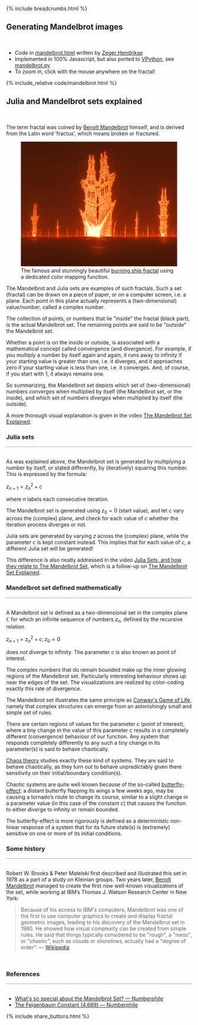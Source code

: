 {% include breadcrumbs.html %}

## Generating Mandelbrot images
<div class="header_line"><br/></div>

- Code in [mandelbrot.html](https://github.com/zhendrikse/science/blob/main/mathematics/code/mandelbrot.html)
  written by [Zeger Hendrikse](https://www.hendrikse.name/)
- Implemented in 100% Javascript, but also ported to [VPython](https://vpython.org), see 
  [mandelbrot.py](https://github.com/zhendrikse/physics-in-python/blob/main/vpython/mandelbrot.py)
- To zoom in, click with the mouse anywhere on the fractal!

{% include_relative code/mandelbrot.html %}

<p style="clear: both;"></p>

## Julia and Mandelbrot sets explained
<div class="header_line"><br/></div>

The term fractal was coined by [Benoît Mandelbrot](https://en.wikipedia.org/wiki/Benoit_Mandelbrot)
himself, and is derived from the Latin word ‘fractus’, which means broken or fractured.

<figure>
   <a href="https://svs.gsfc.nasa.gov/13326">
     <img alt="Black hole explained" src="images/burning_ship.png"/>
   </a>
   <figcaption>The famous and stunningly beautiful 
   <a href="https://en.wikipedia.org/wiki/Burning_Ship_fractal">burning ship fractal</a>
   using a dedicated color mapping function.</figcaption>
</figure>

<p style="clear: both;"></p>

The Mandelbrot and Julia sets are examples of such fractals. Such a set (fractal) can 
be drawn on a piece of paper, or on a computer screen, i.e. a plane. Each point
in this plane actually represents a (two-dimensional) value/number, called a
complex number.

The collection of points, or numbers that lie "inside" the fractal (black part), 
_is_ the actual Mandelbrot set. The remaining points are said to be 
"outside" the Mandelbrot set. 

Whether a point is on the inside or outside, is associated with a mathematical
concept called convergence (and divergence). For example, if you multiply a number by itself
again and again, it runs away to infinity if your starting value is greater than one,
i.e. it diverges, and it approaches zero if your starting value is less than one, i.e. it
converges. And, of course, if you start with 1, it always remains one.

So summarizing, the Mandelbrot set depicts which set of (two-dimensional) numbers _converges_
when multiplied by itself (the Mandelbrot set, or the inside), and which set of numbers
_diverges_ when multiplied by itself (the outside).

A more thorough visual explanation is given in the video
[The Mandelbrot Set Explained](https://www.youtube.com/watch?v=7MotVcGvFMg).

### Julia sets
<div style="border-top: 1px solid #999999"><br/></div>

As was explained above, the Mandelbrot set is generated by multiplying a number
by itself, or stated differently, by (iteratively) squaring this number. This
is expressed by the formula:

$z_{n+1} = z_n^2 + c$

where $n$ labels each consecutive iteration.

The Mandelbrot set
is generated using $z_0=0$ (start value), and let $c$ vary across the (complex) plane, 
and check for each value of $c$ whether the iteration process diverges or not.

Julia sets are generated by varying $z$ across the (complex) plane, 
while the parameter $c$ is kept constant instead.
This implies that for each value of $c$, a different Julia set will be generated!

This difference is also neatly addressed in the
video [Julia Sets, and how they relate to The Mandelbrot Set](https://www.youtube.com/watch?v=dctJ7ISkU-4),
which is a follow-up on [The Mandelbrot Set Explained](https://www.youtube.com/watch?v=7MotVcGvFMg).

### Mandelbrot set defined mathematically
<div style="border-top: 1px solid #999999"><br/></div>

A Mandelbrot set is defined as a two-dimensional set in the complex plane $\mathbb{C}$ 
for which an infinite sequence of numbers $z_n$, defined by the
recursive relation

$z_{n+1} = z_n^2 + c, z_0 = 0$

does _not_ diverge to infinity. The parameter $c$ is also known as point of interest.

The complex numbers that do remain bounded 
make up the inner glowing regions of the Mandelbrot set. Particularly interesting 
behaviour shows up near the edges of the set. The visualizations are realized by 
color-coding exactly this rate of divergence. 

The Mandelbrot set illustrates the same principle as 
[Conway&apos;s Game of Life](https://www.hendrikse.name/science/mathematics/2d_game_of_life.html), 
namely  that complex structures can emerge from an astonishingly small and simple set of rules.

There are certain regions of values for the parameter $c$ (point of interest), where
a tiny change in the value of this parameter $c$ results in a completely different
(convergence) behaviour of our function. Any system that responds completely differently
to any such a tiny change in its parameter(s) is said to behave chaotically.

[Chaos theory](https://en.wikipedia.org/wiki/Chaos_theory) studies exactly these kind of systems. They are said to behave chaotically, 
as they turn out to behave unpredictably given there sensitivity on their initial/boundary condition(s).

Chaotic systems are quite well known because of the so-called [butterfly-effect](https://en.wikipedia.org/wiki/Butterfly_effect): 
a distant butterfly flapping its wings a few weeks ago, may be causing a tornado’s route to change 
its course, similar to a slight change in a parameter value (in this case of the constant $c$)
that causes the function to either diverge to infinity or remain bounded.

The butterfly-effect is more rigorously is defined as a deterministic 
non-linear response of a system that for its future state(s) is (extremely) 
sensitive on one or more of its initial conditions.

### Some history
<div style="border-top: 1px solid #999999"><br/></div>

Robert W. Brooks &amp; Peter Matelski first described and illustrated this set in 
1978 as a part of a study on Kleinian groups. Two years later, 
[Benoît Mandelbrot](https://en.wikipedia.org/wiki/Benoit_Mandelbrot) managed to create 
the first now well-known visualizations of the set, 
while working at IBM’s Thomas J. Watson Research Center in New York:

<blockquote>
Because of his access to IBM's computers, Mandelbrot was one of the first to use computer 
graphics to create and display fractal geometric images, leading to his discovery of the 
Mandelbrot set in 1980. He showed how visual complexity can be created from simple rules. 
He said that things typically considered to be "rough", a "mess", or "chaotic", 
such as clouds or shorelines, actually had a "degree of order". &mdash; 
<a href="https://en.wikipedia.org/wiki/Benoit_Mandelbrot">Wikipedia</a>
</blockquote><br/>


### References
<div style="border-top: 1px solid #999999"><br/></div>

- [What's so special about the Mandelbrot Set? &mdash; Numberphile](https://www.youtube.com/watch?v=FFftmWSzgmk)
- [The Feigenbaum Constant (4.669) &mdash; Numberphile](https://www.youtube.com/watch?v=ETrYE4MdoLQ)

<p style="clear: both;"></p>

{% include share_buttons.html %}